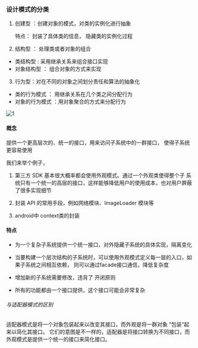 
### 设计模式的分类
1. 创建型 ：创建对象的模式，对类的实例化进行抽象

   特点：
封装了具体类的信息，
隐藏类的实例化过程

2. 结构型 ： 处理类或者对象的组合

* 类结构型 : 采用继承关系来组合接口实现
* 对象结构型 ： 组合对象的方式来实现

3. 行为型：对在不同的对象之间划分责任和算法的抽象化

* 类的行为模式 ： 用继承关系在几个类之间分配行为
* 对象的行为模式 ：用对象聚合的方式来分配行为


![1](https://github.com/fumeidonga/markdownPic/blob/master/designmodel/facade.png?raw=true)


#### 概念 ####
提供一个更高层次的、统一的接口，用来访问子系统中的一群接口， 使得子系统更容易使用

我们来举个例子，

1. 第三方 SDK 基本很大概率都会使用外观模式。通过一个外观类使得整个子
系统只有一个统一的高层的接口，这样能够降低用户的使用成本，也对用户屏蔽了很多实现细节

2. 封装 API 的常用手段，例如网络模块、ImageLoader 模块等

3. android中 context类的封装

#### 特点 ####
* 为一个复杂子系统提供一个统一接口，对外隐藏子系统的具体实现，隔离变化

* 当要构建一个层次结构的子系统时，可以使用外观模式定义每一层的入口，如果子系统之间相互依赖，
则可以通过facade接口通信，降低复杂度

* 增加新的子系统需要修改，违背了 开闭原则

* 所有的功能都由一个接口提供，这个接口可能会非常复杂

###### 与适配器模式的区别
适配器模式是将一个对象包装起来以改变其接口，而外观是将一群对象 ”包装“起来以简化其接口。
它们的意图是不一样的，适配器是将接口转换为不同接口，而外观模式是提供一个统一的接口来简化接口。





